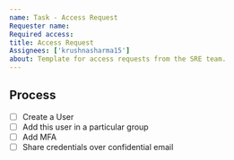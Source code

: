 ```yaml
---
name: Task - Access Request
Requester name: 
Required access: 
title: Access Request
Assignees: ['krushnasharma15']
about: Template for access requests from the SRE team.
---
```


## Process

- [ ] Create a User
- [ ] Add this user in a particular group
- [ ] Add MFA
- [ ] Share credentials over confidential email
